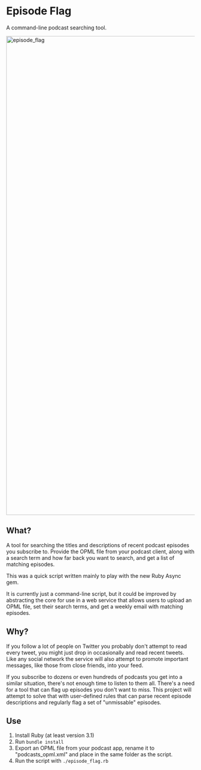 # Episode Flag

A command-line podcast searching tool.

<img width="1280" alt="episode_flag" src="https://user-images.githubusercontent.com/1578054/162627467-a23415b6-433f-4d9a-80af-c95010edc022.png">


## What?

A tool for searching the titles and descriptions of recent podcast episodes you subscribe to. Provide the OPML file from your podcast client, along with a search term and how far back you want to search, and get a list of matching episodes.

This was a quick script written mainly to play with the new Ruby Async gem.

It is currently just a command-line script, but it could be improved by abstracting the core for use in a web service that allows users to upload an OPML file, set their search terms, and get a weekly email with matching episodes.

## Why?

If you follow a lot of people on Twitter you probably don't attempt to read every tweet, you might just drop in occasionally and read recent tweets. Like any social network the service will also attempt to promote important messages, like those from close friends, into your feed.

If you subscribe to dozens or even hundreds of podcasts you get into a similar situation, there's not enough time to listen to them all. There's a need for a tool that can flag up episodes you don't want to miss. This project will attempt to solve that with user-defined rules that can parse recent episode descriptions and regularly flag a set of "unmissable" episodes.

## Use

1. Install Ruby (at least version 3.1)
2. Run `bundle install`
3. Export an OPML file from your podcast app, rename it to "podcasts_opml.xml" and place in the same folder as the script.
4. Run the script with `./episode_flag.rb`
